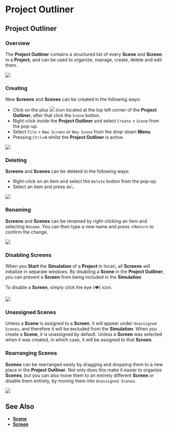 # Project Outliner

## Project Outliner

### Overview

The **Project Outliner** contains a structured list of every **Scene** and **Screen** in a **Project**, and can be used to organize, manage, create, delete and edit them.

![](.gitbook/assets/project-outliner.PNG)

### Creating

New **Screens** and **Scenes** can be created in the following ways:

* Click on the plus ![](.gitbook/assets/plusIcon%20%284%29%20%284%29%20%284%29%20%284%29%20%284%29%20%282%29.PNG) icon located at the top left corner of the **Project Outliner**, after that click the `Scene` button.
* Right-click inside the **Project Outliner** and select `Create` &gt; `Scene` from the pop-up.
* Select `File` &gt; `New Screen` or `New Scene` from the drop-down **Menu**.
* Pressing `Ctrl`+`N` whilst the **Project Outliner** is active.

![](.gitbook/assets/right-click-scene.PNG)

### Deleting

**Screens** and **Scenes** can be deleted in the following ways:

* Right-click on an item and select the `Delete` button from the pop-up.
* Select an item and press `del`.

![](.gitbook/assets/delete-scene.PNG)

### Renaming

**Screens** and **Scenes** can be renamed by right-clicking an item and selecting `Rename`. You can then type a new name and press **`⏎`**/`Return` to confirm the change.

![](.gitbook/assets/rename.PNG)

### Disabling Screens

When you **Start** the **Simulation** of a **Project** in Incari, all **Screens** will initialize in separate windows. By disabling a **Scene** in the **Project Outliner**, you can prevent a **Screen** from being included in the **Simulation**.

To disable a **Screen**, simply click the eye \(👁\) icon.

![](.gitbook/assets/disablingScreen.gif)

### Unassigned Scenes

Unless a **Scene** is assigned to a **Screen**, it will appear under `Unassigned Scenes`, and therefore it will be excluded from the **Simulation**. When you create a **Scene**, it is unassigned by default. Unless a **Screen** was selected when it was created, in which case, it will be assigned to that **Screen**.

### Rearranging Scenes

**Scenes** can be rearranged easily by dragging and dropping them to a new place in the **Project Outliner**. Not only does this make it easier to organize **Scenes**, but you can also move them to an entirely different **Screen** or disable them entirely, by moving them into `Unassigned Scenes`.

![](.gitbook/assets/rearranging.gif)

## See Also

* [**Scene**](project-objects/scene.md)
* [**Screen**](project-objects/screen.md)

